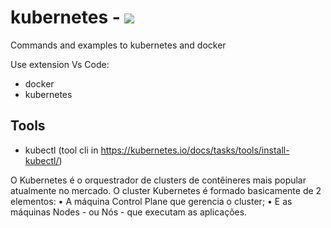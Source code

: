 # kubernetes - ![](https://miro.medium.com/max/700/0*0xAFVp2oiGROzPiX)
Commands and examples to kubernetes and docker

Use extension Vs Code:
 - docker
 - kubernetes
 
## Tools
 - kubectl (tool cli in https://kubernetes.io/docs/tasks/tools/install-kubectl/)

O Kubernetes é o orquestrador de clusters de contêineres mais 
popular atualmente no mercado. O cluster Kubernetes é formado
basicamente de 2 elementos:
• A máquina Control Plane que gerencia o cluster;
• E as máquinas Nodes - ou Nós - que executam as aplicações.
